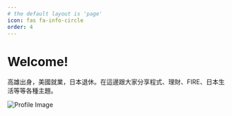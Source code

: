 ```yaml
---
# the default layout is 'page'
icon: fas fa-info-circle
order: 4
---
```


# Welcome!

高雄出身，美國就業，日本退休。在這邊跟大家分享程式、理財、FIRE、日本生活等等各種主題。

![Profile Image](/assets/images/about/about.png)

